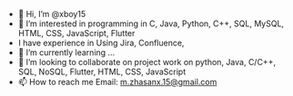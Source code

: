- 👋 Hi, I’m @xboy15
- 👀 I’m interested in programming in C, Java, Python, C++, SQL, MySQL, HTML, CSS, JavaScript, Flutter
- I have experience in Using Jira, Confluence, 
- 🌱 I’m currently learning ...
- 💞️ I’m looking to collaborate on project work on python, Java, C/C++, SQL, NoSQL, Flutter, HTML, CSS, JavaScript
- 📫 How to reach me Email: m.zhasanx.15@gmail.com

<!---
xboy15/xboy15 is a ✨ special ✨ repository because its `README.md` (this file) appears on your GitHub profile.
You can click the Preview link to take a look at your changes.
--->
